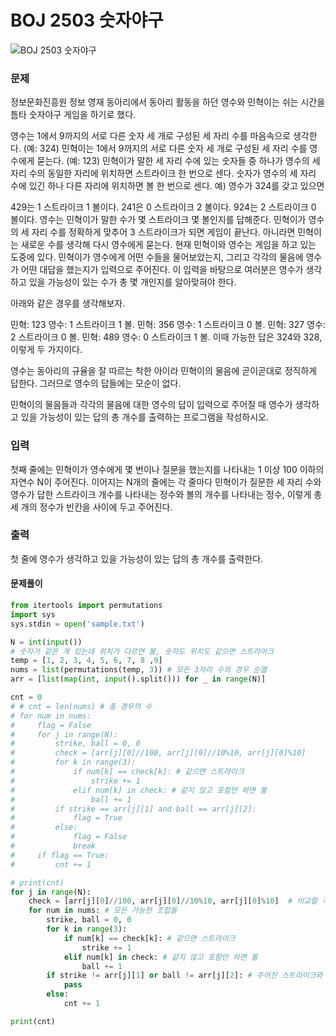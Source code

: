# BOJ 2503 숫자야구

![BOJ 2503 숫자야구](https://www.acmicpc.net/problem/2503)

### 문제

정보문화진흥원 정보 영재 동아리에서 동아리 활동을 하던 영수와 민혁이는 쉬는 시간을 틈타 숫자야구 게임을 하기로 했다.

영수는 1에서 9까지의 서로 다른 숫자 세 개로 구성된 세 자리 수를 마음속으로 생각한다. (예: 324)
민혁이는 1에서 9까지의 서로 다른 숫자 세 개로 구성된 세 자리 수를 영수에게 묻는다. (예: 123)
민혁이가 말한 세 자리 수에 있는 숫자들 중 하나가 영수의 세 자리 수의 동일한 자리에 위치하면 스트라이크 한 번으로 센다. 숫자가 영수의 세 자리 수에 있긴 하나 다른 자리에 위치하면 볼 한 번으로 센다.
예) 영수가 324를 갖고 있으면

429는 1 스트라이크 1 볼이다.
241은 0 스트라이크 2 볼이다.
924는 2 스트라이크 0 볼이다.
영수는 민혁이가 말한 수가 몇 스트라이크 몇 볼인지를 답해준다.
민혁이가 영수의 세 자리 수를 정확하게 맞추어 3 스트라이크가 되면 게임이 끝난다. 아니라면 민혁이는 새로운 수를 생각해 다시 영수에게 묻는다.
현재 민혁이와 영수는 게임을 하고 있는 도중에 있다. 민혁이가 영수에게 어떤 수들을 물어보았는지, 그리고 각각의 물음에 영수가 어떤 대답을 했는지가 입력으로 주어진다. 이 입력을 바탕으로 여러분은 영수가 생각하고 있을 가능성이 있는 수가 총 몇 개인지를 알아맞혀야 한다.

아래와 같은 경우를 생각해보자.

민혁: 123
영수: 1 스트라이크 1 볼.
민혁: 356
영수: 1 스트라이크 0 볼.
민혁: 327
영수: 2 스트라이크 0 볼.
민혁: 489
영수: 0 스트라이크 1 볼.
이때 가능한 답은 324와 328, 이렇게 두 가지이다.

영수는 동아리의 규율을 잘 따르는 착한 아이라 민혁이의 물음에 곧이곧대로 정직하게 답한다. 그러므로 영수의 답들에는 모순이 없다.

민혁이의 물음들과 각각의 물음에 대한 영수의 답이 입력으로 주어질 때 영수가 생각하고 있을 가능성이 있는 답의 총 개수를 출력하는 프로그램을 작성하시오.

### 입력

첫째 줄에는 민혁이가 영수에게 몇 번이나 질문을 했는지를 나타내는 1 이상 100 이하의 자연수 N이 주어진다. 이어지는 N개의 줄에는 각 줄마다 민혁이가 질문한 세 자리 수와 영수가 답한 스트라이크 개수를 나타내는 정수와 볼의 개수를 나타내는 정수, 이렇게 총 세 개의 정수가 빈칸을 사이에 두고 주어진다.

### 출력

첫 줄에 영수가 생각하고 있을 가능성이 있는 답의 총 개수를 출력한다.

#### 문제풀이

```python
from itertools import permutations
import sys
sys.stdin = open('sample.txt')

N = int(input())
# 숫자가 같은 게 있는데 위치가 다르면 볼, 숫자도 위치도 같으면 스트라이크
temp = [1, 2, 3, 4, 5, 6, 7, 8 ,9]
nums = list(permutations(temp, 3)) # 모든 3자리 수의 경우 순열
arr = [list(map(int, input().split())) for _ in range(N)]

cnt = 0
# # cnt = len(nums) # 총 경우의 수
# for num in nums:
#     flag = False
#     for j in range(N):
#         strike, ball = 0, 0
#         check = [arr[j][0]//100, arr[j][0]//10%10, arr[j][0]%10]
#         for k in range(3):
#             if num[k] == check[k]: # 같으면 스트라이크
#                 strike += 1
#             elif num[k] in check: # 같지 않고 포함만 하면 볼
#                 ball += 1
#         if strike == arr[j][1] and ball == arr[j][2]:
#             flag = True
#         else:
#             flag = False
#             break
#     if flag == True:
#         cnt += 1

# print(cnt)
for j in range(N):
    check = [arr[j][0]//100, arr[j][0]//10%10, arr[j][0]%10]  # 비교할 각 자리수
    for num in nums: # 모든 가능한 조합들
        strike, ball = 0, 0
        for k in range(3):
            if num[k] == check[k]: # 같으면 스트라이크
                strike += 1
            elif num[k] in check: # 같지 않고 포함만 하면 볼
                ball += 1
        if strike != arr[j][1] or ball != arr[j][2]: # 주어진 스트라이크와 볼의 개수와 다르면 패스, 같으면 개수를 셈
            pass
        else:
            cnt += 1

print(cnt)
```
